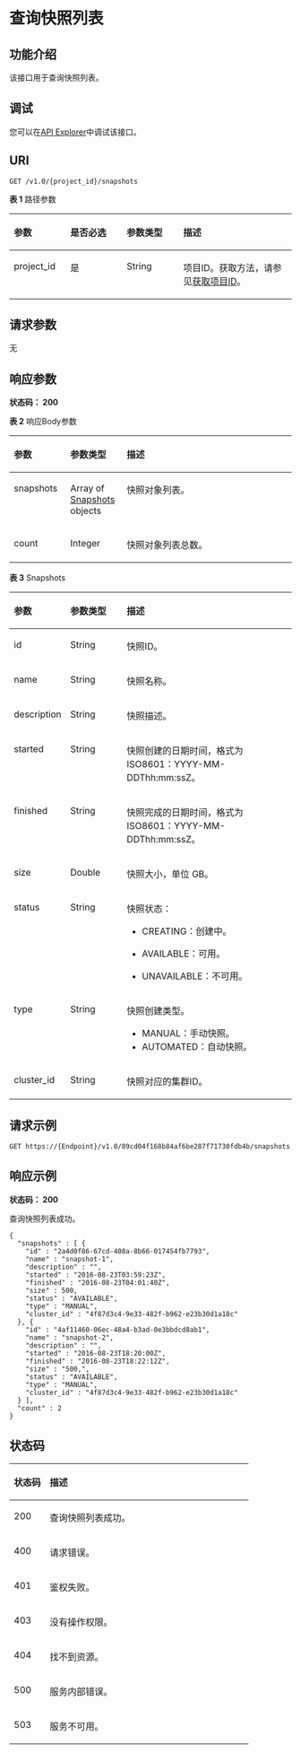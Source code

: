 # 查询快照列表<a name="ZH-CN_TOPIC_0000001387661916"></a>

## 功能介绍<a name="section178387514188"></a>

该接口用于查询快照列表。

## 调试<a name="zh-cn_topic_0000001099136608_section16191247193116"></a>

您可以在[API Explorer](https://apiexplorer.developer.huaweicloud.com/apiexplorer/doc?product=DWS&api=ListSnapshots)中调试该接口。

## URI<a name="section28471151101818"></a>

```
GET /v1.0/{project_id}/snapshots
```

**表 1**  路径参数

<a name="table686311517181"></a>
<table><thead align="left"><tr id="row1685625111186"><th class="cellrowborder" valign="top" width="20%" id="mcps1.2.5.1.1"><p id="p158669510186"><a name="p158669510186"></a><a name="p158669510186"></a>参数</p>
</th>
<th class="cellrowborder" valign="top" width="20%" id="mcps1.2.5.1.2"><p id="p2871351161820"><a name="p2871351161820"></a><a name="p2871351161820"></a>是否必选</p>
</th>
<th class="cellrowborder" valign="top" width="20%" id="mcps1.2.5.1.3"><p id="p2876551101818"><a name="p2876551101818"></a><a name="p2876551101818"></a>参数类型</p>
</th>
<th class="cellrowborder" valign="top" width="40%" id="mcps1.2.5.1.4"><p id="p1888075111812"><a name="p1888075111812"></a><a name="p1888075111812"></a>描述</p>
</th>
</tr>
</thead>
<tbody><tr id="row185718511184"><td class="cellrowborder" valign="top" width="20%" headers="mcps1.2.5.1.1 "><p id="p488419519185"><a name="p488419519185"></a><a name="p488419519185"></a>project_id</p>
</td>
<td class="cellrowborder" valign="top" width="20%" headers="mcps1.2.5.1.2 "><p id="p48881451191816"><a name="p48881451191816"></a><a name="p48881451191816"></a>是</p>
</td>
<td class="cellrowborder" valign="top" width="20%" headers="mcps1.2.5.1.3 "><p id="p20893251131814"><a name="p20893251131814"></a><a name="p20893251131814"></a>String</p>
</td>
<td class="cellrowborder" valign="top" width="40%" headers="mcps1.2.5.1.4 "><p id="p789717510184"><a name="p789717510184"></a><a name="p789717510184"></a>项目ID。获取方法，请参见<a href="获取项目ID.md">获取项目ID</a>。</p>
</td>
</tr>
</tbody>
</table>

## 请求参数<a name="section16902651191810"></a>

无

## 响应参数<a name="section12911175191811"></a>

**状态码： 200**

**表 2**  响应Body参数

<a name="zh-cn_topic_0000001437418429_response_ListSnapshotsResponseBody"></a>
<table><thead align="left"><tr id="row6920105116182"><th class="cellrowborder" valign="top" width="20%" id="mcps1.2.4.1.1"><p id="p7928125191819"><a name="p7928125191819"></a><a name="p7928125191819"></a>参数</p>
</th>
<th class="cellrowborder" valign="top" width="20%" id="mcps1.2.4.1.2"><p id="p9932751111818"><a name="p9932751111818"></a><a name="p9932751111818"></a>参数类型</p>
</th>
<th class="cellrowborder" valign="top" width="60%" id="mcps1.2.4.1.3"><p id="p14937251121814"><a name="p14937251121814"></a><a name="p14937251121814"></a>描述</p>
</th>
</tr>
</thead>
<tbody><tr id="row292111514187"><td class="cellrowborder" valign="top" width="20%" headers="mcps1.2.4.1.1 "><p id="p2094217512186"><a name="p2094217512186"></a><a name="p2094217512186"></a>snapshots</p>
</td>
<td class="cellrowborder" valign="top" width="20%" headers="mcps1.2.4.1.2 "><p id="p20947205116183"><a name="p20947205116183"></a><a name="p20947205116183"></a>Array of <a href="#zh-cn_topic_0000001437418429_response_Snapshots">Snapshots</a> objects</p>
</td>
<td class="cellrowborder" valign="top" width="60%" headers="mcps1.2.4.1.3 "><p id="p189511951131811"><a name="p189511951131811"></a><a name="p189511951131811"></a>快照对象列表。</p>
</td>
</tr>
<tr id="row692119512188"><td class="cellrowborder" valign="top" width="20%" headers="mcps1.2.4.1.1 "><p id="p17957155191812"><a name="p17957155191812"></a><a name="p17957155191812"></a>count</p>
</td>
<td class="cellrowborder" valign="top" width="20%" headers="mcps1.2.4.1.2 "><p id="p49611851141811"><a name="p49611851141811"></a><a name="p49611851141811"></a>Integer</p>
</td>
<td class="cellrowborder" valign="top" width="60%" headers="mcps1.2.4.1.3 "><p id="p159659511183"><a name="p159659511183"></a><a name="p159659511183"></a>快照对象列表总数。</p>
</td>
</tr>
</tbody>
</table>

**表 3**  Snapshots

<a name="zh-cn_topic_0000001437418429_response_Snapshots"></a>
<table><thead align="left"><tr id="row1497185161814"><th class="cellrowborder" valign="top" width="20%" id="mcps1.2.4.1.1"><p id="p1098055111810"><a name="p1098055111810"></a><a name="p1098055111810"></a>参数</p>
</th>
<th class="cellrowborder" valign="top" width="20%" id="mcps1.2.4.1.2"><p id="p179856519187"><a name="p179856519187"></a><a name="p179856519187"></a>参数类型</p>
</th>
<th class="cellrowborder" valign="top" width="60%" id="mcps1.2.4.1.3"><p id="p8990351111818"><a name="p8990351111818"></a><a name="p8990351111818"></a>描述</p>
</th>
</tr>
</thead>
<tbody><tr id="row1971551161816"><td class="cellrowborder" valign="top" width="20%" headers="mcps1.2.4.1.1 "><p id="p89941451161819"><a name="p89941451161819"></a><a name="p89941451161819"></a>id</p>
</td>
<td class="cellrowborder" valign="top" width="20%" headers="mcps1.2.4.1.2 "><p id="p299905112182"><a name="p299905112182"></a><a name="p299905112182"></a>String</p>
</td>
<td class="cellrowborder" valign="top" width="60%" headers="mcps1.2.4.1.3 "><p id="p11455215187"><a name="p11455215187"></a><a name="p11455215187"></a>快照ID。</p>
</td>
</tr>
<tr id="row39711051111811"><td class="cellrowborder" valign="top" width="20%" headers="mcps1.2.4.1.1 "><p id="p2816524181"><a name="p2816524181"></a><a name="p2816524181"></a>name</p>
</td>
<td class="cellrowborder" valign="top" width="20%" headers="mcps1.2.4.1.2 "><p id="p014115231812"><a name="p014115231812"></a><a name="p014115231812"></a>String</p>
</td>
<td class="cellrowborder" valign="top" width="60%" headers="mcps1.2.4.1.3 "><p id="p1118165216189"><a name="p1118165216189"></a><a name="p1118165216189"></a>快照名称。</p>
</td>
</tr>
<tr id="row297225117185"><td class="cellrowborder" valign="top" width="20%" headers="mcps1.2.4.1.1 "><p id="p323185271815"><a name="p323185271815"></a><a name="p323185271815"></a>description</p>
</td>
<td class="cellrowborder" valign="top" width="20%" headers="mcps1.2.4.1.2 "><p id="p18281352121812"><a name="p18281352121812"></a><a name="p18281352121812"></a>String</p>
</td>
<td class="cellrowborder" valign="top" width="60%" headers="mcps1.2.4.1.3 "><p id="p193215521189"><a name="p193215521189"></a><a name="p193215521189"></a>快照描述。</p>
</td>
</tr>
<tr id="row59721251131817"><td class="cellrowborder" valign="top" width="20%" headers="mcps1.2.4.1.1 "><p id="p936125251813"><a name="p936125251813"></a><a name="p936125251813"></a>started</p>
</td>
<td class="cellrowborder" valign="top" width="20%" headers="mcps1.2.4.1.2 "><p id="p74105271819"><a name="p74105271819"></a><a name="p74105271819"></a>String</p>
</td>
<td class="cellrowborder" valign="top" width="60%" headers="mcps1.2.4.1.3 "><p id="p1145165231812"><a name="p1145165231812"></a><a name="p1145165231812"></a>快照创建的日期时间，格式为 ISO8601：YYYY-MM-DDThh:mm:ssZ。</p>
</td>
</tr>
<tr id="row6972195120187"><td class="cellrowborder" valign="top" width="20%" headers="mcps1.2.4.1.1 "><p id="p450125212181"><a name="p450125212181"></a><a name="p450125212181"></a>finished</p>
</td>
<td class="cellrowborder" valign="top" width="20%" headers="mcps1.2.4.1.2 "><p id="p1554652131817"><a name="p1554652131817"></a><a name="p1554652131817"></a>String</p>
</td>
<td class="cellrowborder" valign="top" width="60%" headers="mcps1.2.4.1.3 "><p id="p195916527183"><a name="p195916527183"></a><a name="p195916527183"></a>快照完成的日期时间，格式为 ISO8601：YYYY-MM-DDThh:mm:ssZ。</p>
</td>
</tr>
<tr id="row097213514187"><td class="cellrowborder" valign="top" width="20%" headers="mcps1.2.4.1.1 "><p id="p196325217180"><a name="p196325217180"></a><a name="p196325217180"></a>size</p>
</td>
<td class="cellrowborder" valign="top" width="20%" headers="mcps1.2.4.1.2 "><p id="p068652161819"><a name="p068652161819"></a><a name="p068652161819"></a>Double</p>
</td>
<td class="cellrowborder" valign="top" width="60%" headers="mcps1.2.4.1.3 "><p id="p1673145210188"><a name="p1673145210188"></a><a name="p1673145210188"></a>快照大小，单位 GB。</p>
</td>
</tr>
<tr id="row09721517180"><td class="cellrowborder" valign="top" width="20%" headers="mcps1.2.4.1.1 "><p id="p1579145212187"><a name="p1579145212187"></a><a name="p1579145212187"></a>status</p>
</td>
<td class="cellrowborder" valign="top" width="20%" headers="mcps1.2.4.1.2 "><p id="p1483852191813"><a name="p1483852191813"></a><a name="p1483852191813"></a>String</p>
</td>
<td class="cellrowborder" valign="top" width="60%" headers="mcps1.2.4.1.3 "><p id="p78816522182"><a name="p78816522182"></a><a name="p78816522182"></a>快照状态：</p>
<a name="ul6941952111813"></a><a name="ul6941952111813"></a><ul id="ul6941952111813"><li><p id="p139645281813"><a name="p139645281813"></a><a name="p139645281813"></a>CREATING：创建中。</p>
</li><li><p id="p12101145271814"><a name="p12101145271814"></a><a name="p12101145271814"></a>AVAILABLE：可用。</p>
</li><li><p id="p810655212188"><a name="p810655212188"></a><a name="p810655212188"></a>UNAVAILABLE：不可用。</p>
</li></ul>
</td>
</tr>
<tr id="row097285114184"><td class="cellrowborder" valign="top" width="20%" headers="mcps1.2.4.1.1 "><p id="p141112052111818"><a name="p141112052111818"></a><a name="p141112052111818"></a>type</p>
</td>
<td class="cellrowborder" valign="top" width="20%" headers="mcps1.2.4.1.2 "><p id="p71166521189"><a name="p71166521189"></a><a name="p71166521189"></a>String</p>
</td>
<td class="cellrowborder" valign="top" width="60%" headers="mcps1.2.4.1.3 "><p id="p13120175210187"><a name="p13120175210187"></a><a name="p13120175210187"></a>快照创建类型。</p>
<a name="ul2704151118492"></a><a name="ul2704151118492"></a><ul id="ul2704151118492"><li>MANUAL：手动快照。</li><li>AUTOMATED：自动快照。</li></ul>
</td>
</tr>
<tr id="row12973195113181"><td class="cellrowborder" valign="top" width="20%" headers="mcps1.2.4.1.1 "><p id="p3124152111813"><a name="p3124152111813"></a><a name="p3124152111813"></a>cluster_id</p>
</td>
<td class="cellrowborder" valign="top" width="20%" headers="mcps1.2.4.1.2 "><p id="p14128165241812"><a name="p14128165241812"></a><a name="p14128165241812"></a>String</p>
</td>
<td class="cellrowborder" valign="top" width="60%" headers="mcps1.2.4.1.3 "><p id="p14133105271819"><a name="p14133105271819"></a><a name="p14133105271819"></a>快照对应的集群ID。</p>
</td>
</tr>
</tbody>
</table>

## 请求示例<a name="section14137252141819"></a>

```
GET https://{Endpoint}/v1.0/89cd04f168b84af6be287f71730fdb4b/snapshots
```

## 响应示例<a name="section61485521185"></a>

**状态码： 200**

查询快照列表成功。

```
{
  "snapshots" : [ {
    "id" : "2a4d0f86-67cd-408a-8b66-017454fb7793",
    "name" : "snapshot-1",
    "description" : "",
    "started" : "2016-08-23T03:59:23Z",
    "finished" : "2016-08-23T04:01:40Z",
    "size" : 500,
    "status" : "AVAILABLE",
    "type" : "MANUAL",
    "cluster_id" : "4f87d3c4-9e33-482f-b962-e23b30d1a18c"
  }, {
    "id" : "4af11460-06ec-48a4-b3ad-0e3bbdcd8ab1",
    "name" : "snapshot-2",
    "description" : "",
    "started" : "2016-08-23T18:20:00Z",
    "finished" : "2016-08-23T18:22:12Z",
    "size" : "500,",
    "status" : "AVAILABLE",
    "type" : "MANUAL",
    "cluster_id" : "4f87d3c4-9e33-482f-b962-e23b30d1a18c"
  } ],
  "count" : 2
}
```

## 状态码<a name="section192621752161820"></a>

<a name="zh-cn_topic_0000001437418429_status_code"></a>
<table><thead align="left"><tr id="row7269952161820"><th class="cellrowborder" valign="top" width="15%" id="mcps1.1.3.1.1"><p id="p1027565201813"><a name="p1027565201813"></a><a name="p1027565201813"></a>状态码</p>
</th>
<th class="cellrowborder" valign="top" width="85%" id="mcps1.1.3.1.2"><p id="p2279185211814"><a name="p2279185211814"></a><a name="p2279185211814"></a>描述</p>
</th>
</tr>
</thead>
<tbody><tr id="row18269105261815"><td class="cellrowborder" valign="top" width="15%" headers="mcps1.1.3.1.1 "><p id="p20283145291818"><a name="p20283145291818"></a><a name="p20283145291818"></a>200</p>
</td>
<td class="cellrowborder" valign="top" width="85%" headers="mcps1.1.3.1.2 "><p id="p8289185219188"><a name="p8289185219188"></a><a name="p8289185219188"></a>查询快照列表成功。</p>
</td>
</tr>
<tr id="row226914528185"><td class="cellrowborder" valign="top" width="15%" headers="mcps1.1.3.1.1 "><p id="p2293552101815"><a name="p2293552101815"></a><a name="p2293552101815"></a>400</p>
</td>
<td class="cellrowborder" valign="top" width="85%" headers="mcps1.1.3.1.2 "><p id="p152981952101814"><a name="p152981952101814"></a><a name="p152981952101814"></a>请求错误。</p>
</td>
</tr>
<tr id="row5269452161812"><td class="cellrowborder" valign="top" width="15%" headers="mcps1.1.3.1.1 "><p id="p3302552161814"><a name="p3302552161814"></a><a name="p3302552161814"></a>401</p>
</td>
<td class="cellrowborder" valign="top" width="85%" headers="mcps1.1.3.1.2 "><p id="p143069526185"><a name="p143069526185"></a><a name="p143069526185"></a>鉴权失败。</p>
</td>
</tr>
<tr id="row7269352171816"><td class="cellrowborder" valign="top" width="15%" headers="mcps1.1.3.1.1 "><p id="p4311165291813"><a name="p4311165291813"></a><a name="p4311165291813"></a>403</p>
</td>
<td class="cellrowborder" valign="top" width="85%" headers="mcps1.1.3.1.2 "><p id="p173157527186"><a name="p173157527186"></a><a name="p173157527186"></a>没有操作权限。</p>
</td>
</tr>
<tr id="row17270052121817"><td class="cellrowborder" valign="top" width="15%" headers="mcps1.1.3.1.1 "><p id="p5320185212189"><a name="p5320185212189"></a><a name="p5320185212189"></a>404</p>
</td>
<td class="cellrowborder" valign="top" width="85%" headers="mcps1.1.3.1.2 "><p id="p1032445218188"><a name="p1032445218188"></a><a name="p1032445218188"></a>找不到资源。</p>
</td>
</tr>
<tr id="row42705526187"><td class="cellrowborder" valign="top" width="15%" headers="mcps1.1.3.1.1 "><p id="p332920523182"><a name="p332920523182"></a><a name="p332920523182"></a>500</p>
</td>
<td class="cellrowborder" valign="top" width="85%" headers="mcps1.1.3.1.2 "><p id="p13333175218182"><a name="p13333175218182"></a><a name="p13333175218182"></a>服务内部错误。</p>
</td>
</tr>
<tr id="row1127012526188"><td class="cellrowborder" valign="top" width="15%" headers="mcps1.1.3.1.1 "><p id="p133371852141815"><a name="p133371852141815"></a><a name="p133371852141815"></a>503</p>
</td>
<td class="cellrowborder" valign="top" width="85%" headers="mcps1.1.3.1.2 "><p id="p1834219522182"><a name="p1834219522182"></a><a name="p1834219522182"></a>服务不可用。</p>
</td>
</tr>
</tbody>
</table>

